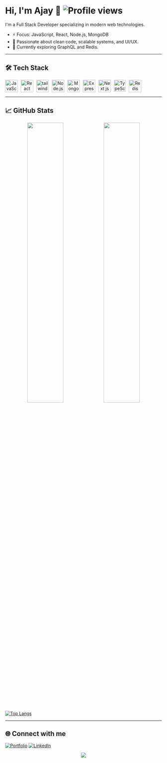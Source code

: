 
# Hi, I'm Ajay 👋  ![Profile views](https://komarev.com/ghpvc/?username=ajey108&label=Profile%20views&color=0e75b6&style=flat)

I'm a Full Stack Developer specializing in modern web technologies.

- ⚡ Focus: JavaScript, React, Node.js, MongoDB
- 🎯 Passionate about clean code, scalable systems, and UI/UX.
- 🚀 Currently exploring GraphQL and Redis.

---

## 🛠️ Tech Stack

<div align="center" style="display: flex; gap: 10px;">
  <img src="https://cdn.jsdelivr.net/gh/devicons/devicon/icons/javascript/javascript-original.svg" width="40" height="40" alt="JavaScript" />
  <img src="https://cdn.jsdelivr.net/gh/devicons/devicon/icons/react/react-original.svg" width="40" height="40" alt="React" />
 <img src="https://cdn.jsdelivr.net/gh/devicons/devicon@latest/icons/tailwindcss/tailwindcss-original.svg" width="40" height="40" alt="tailwind" />
  <img src="https://cdn.jsdelivr.net/gh/devicons/devicon/icons/nodejs/nodejs-original.svg" width="40" height="40" alt="Node.js" />
  <img src="https://cdn.jsdelivr.net/gh/devicons/devicon/icons/mongodb/mongodb-original.svg" width="40" height="40" alt="MongoDB" />
  <img src="https://cdn.jsdelivr.net/gh/devicons/devicon/icons/express/express-original.svg" width="40" height="40" alt="Express" />
 <img src="https://cdn.jsdelivr.net/gh/devicons/devicon@latest/icons/nextjs/nextjs-original.svg" width="40" height="40" alt="Next js" />

   <img src="https://cdn.jsdelivr.net/gh/devicons/devicon@latest/icons/typescript/typescript-plain.svg" width="38" height="38" alt="TypeScript"  />
 <img src="https://cdn.jsdelivr.net/gh/devicons/devicon@latest/icons/redis/redis-original.svg" width="40" height="40" alt="Redis" />

          
 

          
          
</div>

---

## 📈 GitHub Stats

<div align="center">
  <img src="https://github-readme-stats.vercel.app/api?username=ajey108&show_icons=true&theme=radical" width="48%" />
  <img src="https://github-readme-streak-stats.herokuapp.com/?user=ajey108&theme=radical" width="48%" />

</div>

 [![Top Langs](https://github-readme-stats.vercel.app/api/top-langs/?username=ajey108&layout=compact&theme=dark)](https://github.com/ajey108)


---

## 🌐 Connect with me

[![Portfolio](https://img.shields.io/badge/Portfolio-%230077B5.svg?style=for-the-badge&logo=Google-Chrome&logoColor=white)](https://ajay108portfolio.netlify.app/)
[![LinkedIn](https://img.shields.io/badge/LinkedIn-%230077B5.svg?style=for-the-badge&logo=linkedin&logoColor=white)](https://www.linkedin.com/in/ajay-kumar-016b56242/)

 


<div align="center">
  
<img src="https://media.giphy.com/media/v1.Y2lkPTc5MGI3NjExZGdzam14dmRlbThkcWZkeXNndTE2M2Q2bjZ6NHJidWlvcXgxNHRqNCZlcD12MV9naWZzX3NlYXJjaCZjdD1n/3o7bug2wkdhpf7kbFS/giphy.gif"  />
</div>


